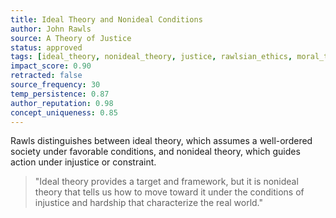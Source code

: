 ```yaml
---
title: Ideal Theory and Nonideal Conditions
author: John Rawls
source: A Theory of Justice
status: approved
tags: [ideal_theory, nonideal_theory, justice, rawlsian_ethics, moral_theory]
impact_score: 0.90
retracted: false
source_frequency: 30
temp_persistence: 0.87
author_reputation: 0.98
concept_uniqueness: 0.85
---
```


Rawls distinguishes between ideal theory, which assumes a well-ordered society under favorable conditions, and nonideal theory, which guides action under injustice or constraint.

> "Ideal theory provides a target and framework, but it is nonideal theory that tells us how to move toward it under the conditions of injustice and hardship that characterize the real world."
